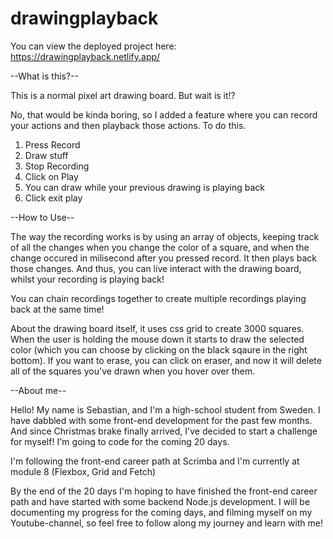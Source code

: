 # drawingplayback
You can view the deployed project here: https://drawingplayback.netlify.app/

--What is this?--

This is a normal pixel art drawing board. But wait is it!?

No, that would be kinda boring, so I added a feature where you can record your actions and then 
playback those actions. To do this. 
1. Press Record
2. Draw stuff
3. Stop Recording
4. Click on Play
5. You can draw while your previous drawing is playing back
6. Click exit play

--How to Use--

The way the recording works is by using an array of objects, keeping track of all the changes when you 
change the color of a square, and when the change occured in milisecond after you pressed record.
It then plays back those changes. And thus, you can live interact with the drawing board, whilst 
your recording is playing back!

You can chain recordings together to create multiple recordings playing back at the same time!

About the drawing board itself, it uses css grid to create 3000 squares. When the user is holding the mouse down it starts to draw
the selected color (which you can choose by clicking on the black sqaure in the right bottom). If you want to erase, you can click on eraser, and now 
it will delete all of the squares you've drawn when you hover over them.

--About me--

Hello! My name is Sebastian, and I'm a high-school student from Sweden. I have dabbled with some front-end development for the past few months. And since Christmas brake finally arrived, I've decided to start a challenge for myself! I'm going to code for the coming 20 days.

I'm following the front-end career path at Scrimba and I'm currently at module 8 (Flexbox, Grid and Fetch)

By the end of the 20 days I'm hoping to have finished the front-end career path and have started with some backend Node.js development. I will be documenting my progress for the coming days, and filming myself on my Youtube-channel, so feel free to follow along my journey and learn with me!
